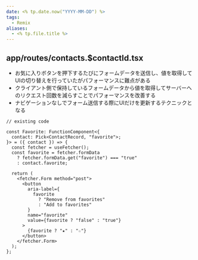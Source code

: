 ```yaml
---
date: <% tp.date.now("YYYY-MM-DD") %>
tags:
  - Remix
aliases:
  - <% tp.file.title %>
---
```

## app/routes/contacts.$contactId.tsx 

- お気に入りボタンを押下するたびにフォームデータを送信し、値を取得してUIの切り替えを行っていたがパフォーマンスに難点がある
- クライアント側で保持しているフォームデータから値を取得してサーバーへのリクエスト回数を減らすことでパフォーマンスを改善する
- ナビゲーションなしでフォーム送信する際にUIだけを更新するテクニックとなる

```tsx
// existing code

const Favorite: FunctionComponent<{
  contact: Pick<ContactRecord, "favorite">;
}> = ({ contact }) => {
  const fetcher = useFetcher();
  const favorite = fetcher.formData
    ? fetcher.formData.get("favorite") === "true"
    : contact.favorite;

  return (
    <fetcher.Form method="post">
      <button
        aria-label={
          favorite
            ? "Remove from favorites"
            : "Add to favorites"
        }
        name="favorite"
        value={favorite ? "false" : "true"}
      >
        {favorite ? "★" : "☆"}
      </button>
    </fetcher.Form>
  );
};
```